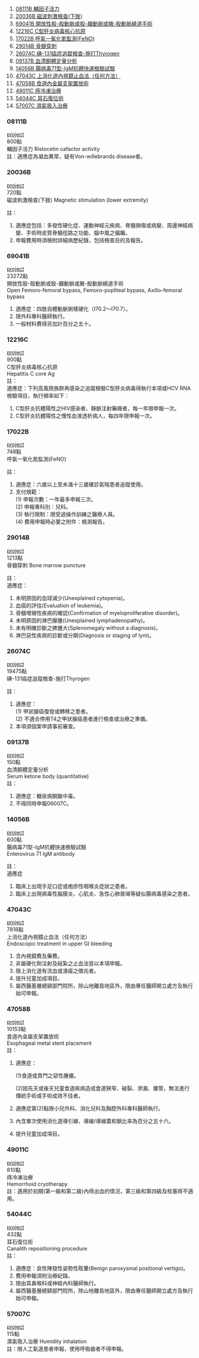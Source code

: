 1. [08111B 輔因子活力](#08111B)
1. [20036B 磁波刺激檢查(下肢)](#20036B)
1. [69041B 開放性股-股動脈或股-膕動脈或腋-股動脈繞道手術](#69041B)
1. [12216C C型肝炎病毒核心抗原](#12216C)
1. [17022B 呼氣一氧化氮監測(FeNO)](#17022B)
1. [29014B 骨髓穿刺](#29014B)
1. [26074C 碘-131癌症追蹤檢查-施打Thyrogen](#26074C)
1. [09137B 血清酮體定量分析](#09137B)
1. [14056B 腸病毒71型-IgM抗體快速檢驗試驗](#14056B)
1. [47043C 上消化道內視鏡止血法（任何方法）](#47043C)
1. [47058B 食道內金屬支架置放術](#47058B)
1. [49011C 痔冷凍治療](#49011C)
1. [54044C 耳石復位術](#54044C)
1. [57007C 濕氣吸入治療](#57007C)



### 08111B
[project](https://github.com/ITRI-BDL-D/CQL-Project-template/tree/08111B)  
800點  
輔因子活力 Ristocetin cafactor activity  
註：適應症為凝血異常，疑有Von-willebrands disease者。


### 20036B
[project](https://github.com/ITRI-BDL-D/CQL-Project-template/tree/20036B)  
720點  
磁波刺激檢查(下肢)
Magnetic stimulation (lower extremity)  

註：
1. 適應症包括：多發性硬化症、運動神經元疾病、脊髓損傷或病變、周邊神經病變、手術時皮質脊髓徑路之功能、腦中風之偏癱。 
2. 申報費用時須檢附詳細病歷紀錄，包括檢查目的及報告。

### 69041B
[project](https://github.com/ITRI-BDL-D/CQL-Project-template/tree/69041B)  
23272點  
開放性股-股動脈或股-膕動脈或腋-股動脈繞道手術  
Open Femoro-femoral bypass, Femoro-popliteal bypass, Axillo-femoral bypass  
1. 適應症：四肢自體動脈粥樣硬化（I70.2～I70.7）。
2. 限外科專科醫師執行。
3. 一般材料費得另加計百分之五十。

### 12216C
[project](https://github.com/ITRI-BDL-D/CQL-Project-template/tree/D100LS-522--12216c)  
900點  
C型肝炎病毒核心抗原  
Hepatitis C core Ag  
註：  
適應症：下列高風險族群再感染之追蹤檢驗C型肝炎病毒得執行本項或HCV RNA檢驗項目，執行頻率如下：
1. C型肝炎抗體陽性之HIV感染者、靜脈注射藥癮者，每一年限申報一次。
2. C型肝炎抗體陽性之慢性血液透析病人，每四年限申報一次。

### 17022B
[project](https://github.com/ITRI-BDL-D/CQL-Project-template/tree/D100LS-549-17022B-%E5%91%BC%E6%B0%A3%E4%B8%80%E6%B0%A7%E5%8C%96%E6%B0%AE%E7%9B%A3%E6%B8%AC(FeNO))  
748點  
呼氣一氧化氮監測(FeNO)  

註：  
1. 適應症：六歲以上至未滿十三歲確診氣喘患者追蹤使用。
2. 支付規範：  
(1) 申報次數：一年最多申報三次。  
(2) 申報專科別：兒科。  
(3) 執行限制：限受過操作訓練之醫療人員。  
(4) 費用申報時必要之附件：檢測報告。  

### 29014B
[project](https://github.com/ITRI-BDL-D/CQL-Project-template/tree/D100LS-551-29014B)  
1213點  
骨髓穿刺 Bone marrow puncture  

註：  
適應症：  
1. 未明原因的血球減少(Unexplained cytopenia)。
2. 血癌的評估(Evaluation of leukemia)。
3. 骨髓增殖性疾病的確認(Confirmation of myeloproliferative disorder)。
4. 未明原因的淋巴腺腫(Unexplained lymphadenopathy)。
5. 未有明確診斷之脾腫大(Splenomegaly without a diagnosis)。
6. 淋巴惡性疾病的診斷或分期(Diagnosis or staging of lym)。


### 26074C
[project](https://github.com/ITRI-BDL-D/CQL-Project-template/tree/D100LS-550-26074C)  
19475點  
碘-131癌症追蹤檢查-施打Thyrogen  

註：  
1. 適應症：  
(1)	甲狀腺癌復發或轉移之患者。  
(2)	不適合停用T4之甲狀腺癌患者進行檢查或治療之準備。  
2. 本項須個案申請事前審查。

### 09137B
[project](https://github.com/ITRI-BDL-D/CQL-Project-template/tree/D100LS-535-09137B)  
150點  
血清酮體定量分析  
Serum ketone body (quantitative)  
註：  
1. 適應症：糖尿病酮酸中毒。
2. 不得同時申報06007C。

### 14056B
[project](https://github.com/ITRI-BDL-D/CQL-Project-template/tree/D100LS-536-14056B)  
600點  
腸病毒71型-IgM抗體快速檢驗試驗  
Enterovirus 71 IgM antibody  

註：  
適應症  
1. 臨床上出現手足口症或疱疹性咽喉炎症狀之患者。
2. 臨床上出現病毒性腦膜炎、心肌炎、急性心肺衰竭等疑似腸病毒感染之患者。


### 47043C
[project](https://github.com/ITRI-BDL-D/CQL-Project-template/tree/D100LS-552-47043C)  
7818點  
上消化道內視鏡止血法（任何方法）  
Endoscopic treatment in upper GI bleeding

1. 含內視鏡費及藥費。
2. 非屬硬化劑注射及結紮之止血法皆以本項申報。
3. 限上消化道有流血或潰瘍之徵兆者。
4. 提升兒童加成項目。
5. 屬西醫基層總額部門院所，除山地離島地區外，限由專任醫師開立處方及執行始可申報。

### 47058B
[project](https://github.com/ITRI-BDL-D/CQL-Project-template/tree/D100LS-572-47058B)  
10153點  
食道內金屬支架置放術  
Esophageal metal stent placement  
註：  
1. 適應症：

    (1)食道或賁門之惡性腫瘤。

    (2)因先天或後天兒童食道疾病造成食道狹窄、破裂、滲漏、瘻管，無法進行傳統手術或手術成效不佳者。

2. 適應症第(2)點限小兒外科、消化兒科及胸腔外科專科醫師執行。
3. 內含單次使用消化道導引線、導線/導線蓋和鎖比率為百分之五十六。
4. 提升兒童加成項目。

### 49011C
[project](https://github.com/ITRI-BDL-D/CQL-Project-template/tree/D100LS-573-49011C)  
810點  
痔冷凍治療  
Hemorrhoid cryotherapy  
註：適用於初期(第一級和第二級)內痔出血的情況，第三級和第四級及栓塞痔不適用。

### 54044C
[project](https://github.com/ITRI-BDL-D/CQL-Project-template/tree/D100LS-574-54044C)  
432點  
耳石復位術  
Canalith repositioning procedure  
註：  
1. 適應症：良性陣發性姿勢性眩暈(Benign paroxysmal positional vertigo)。
2. 費用申報須附治療紀錄。
3. 限由耳鼻喉科或神經內科醫師執行。
4. 屬西醫基層總額部門院所，除山地離島地區外，限由專任醫師開立處方及執行始可申報。

### 57007C
[project](https://github.com/ITRI-BDL-D/CQL-Project-template/tree/D100LS-576-57007C)  
115點  
濕氣吸入治療 Humidity inhalation  
註：限人工氣道患者申報，使用呼吸器者不得申報。
